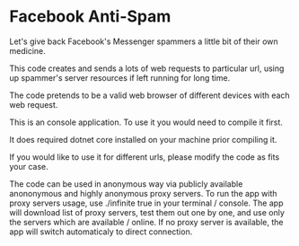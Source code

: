# Facebook Anti-Spam

Let's give back Facebook's Messenger spammers a little bit of their own medicine.

This code creates and sends a lots of web requests to particular url, using up spammer's server resources if left running for long time.

The code pretends to be a valid web browser of different devices with each web request.

This is an console application. To use it you would need to compile it first.

It does required dotnet core installed on your machine prior compiling it.

If you would like to use it for different urls, please modify the code as fits your case.

The code can be used in anonymous way via publicly available anononymous and highly anonymous proxy servers. To run the app with proxy servers usage, use ./infinite true in your terminal / console. The app will download list of proxy servers, test them out one by one, and use only the servers which are available / online. If no proxy server is available, the app will switch automaticaly to direct connection.
